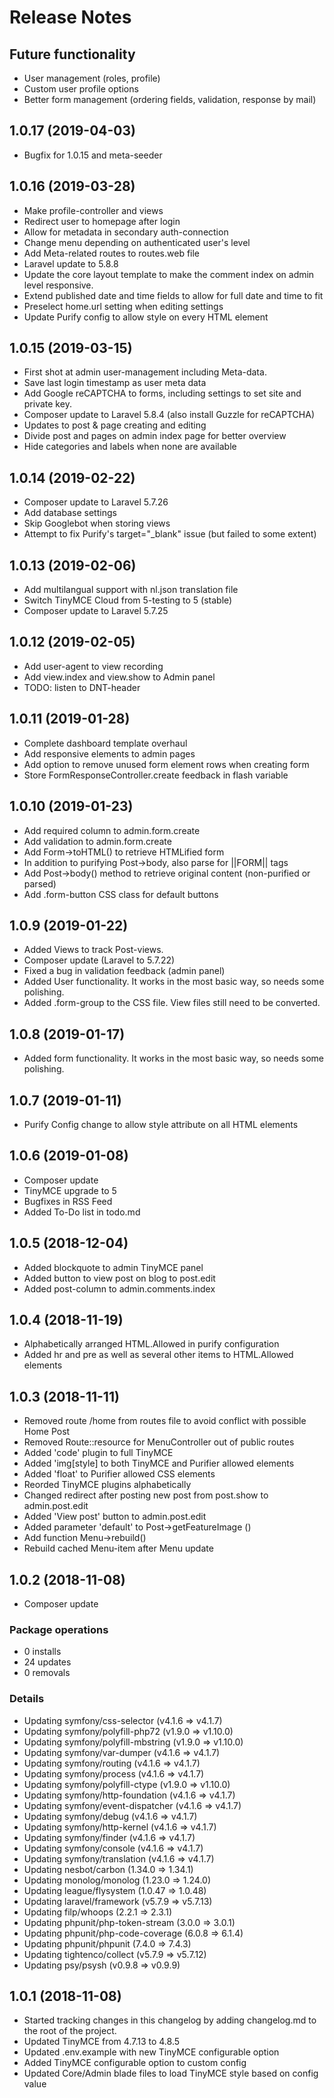 # Release Notes

## Future functionality

- User management (roles, profile)
- Custom user profile options
- Better form management (ordering fields, validation, response by mail)

## 1.0.17 (2019-04-03)

- Bugfix for 1.0.15 and meta-seeder

## 1.0.16 (2019-03-28)

- Make profile-controller and views
- Redirect user to homepage after login
- Allow for metadata in secondary auth-connection
- Change menu depending on authenticated user's level
- Add Meta-related routes to routes.web file
- Laravel update to 5.8.8
- Update the core layout template to make the comment index on admin level responsive.
- Extend published date and time fields to allow for full date and time to fit
- Preselect home.url setting when editing settings
- Update Purify config to allow style on every HTML element

## 1.0.15 (2019-03-15)

- First shot at admin user-management including Meta-data.
- Save last login timestamp as user meta data
- Add Google reCAPTCHA to forms, including settings to set site and private key.
- Composer update to Laravel 5.8.4 (also install Guzzle for reCAPTCHA)
- Updates to post & page creating and editing
- Divide post and pages on admin index page for better overview
- Hide categories and labels when none are available

## 1.0.14 (2019-02-22)

- Composer update to Laravel 5.7.26
- Add database settings
- Skip Googlebot when storing views
- Attempt to fix Purify's target="_blank" issue (but failed to some extent)

## 1.0.13 (2019-02-06)

- Add multilangual support with nl.json translation file
- Switch TinyMCE Cloud from 5-testing to 5 (stable)
- Composer update to Laravel 5.7.25

## 1.0.12 (2019-02-05)

- Add user-agent to view recording
- Add view.index and view.show to Admin panel
- TODO: listen to DNT-header

## 1.0.11 (2019-01-28)

- Complete dashboard template overhaul
- Add responsive elements to admin pages
- Add option to remove unused form element rows when creating form
- Store FormResponseController.create feedback in flash variable

## 1.0.10 (2019-01-23)

- Add required column to admin.form.create
- Add validation to admin.form.create
- Add Form->toHTML() to retrieve HTMLified form
- In addition to purifying Post->body, also parse for ||FORM|| tags
- Add Post->body() method to retrieve original content (non-purified or parsed)
- Add .form-button CSS class for default buttons

## 1.0.9 (2019-01-22)

- Added Views to track Post-views.
- Composer update (Laravel to 5.7.22)
- Fixed a bug in validation feedback (admin panel)
- Added User functionality. It works in the most basic way, so needs some polishing.
- Added .form-group to the CSS file. View files still need to be converted.
 
## 1.0.8 (2019-01-17)

- Added form functionality. It works in the most basic way, so needs some polishing.

## 1.0.7 (2019-01-11)

- Purify Config change to allow style attribute on all HTML elements

## 1.0.6 (2019-01-08)

- Composer update
- TinyMCE upgrade to 5
- Bugfixes in RSS Feed
- Added To-Do list in todo.md

## 1.0.5 (2018-12-04)

- Added blockquote to admin TinyMCE panel
- Added button to view post on blog to post.edit
- Added post-column to admin.comments.index

## 1.0.4 (2018-11-19)

- Alphabetically arranged HTML.Allowed in purify configuration
- Added hr and pre as well as several other items to HTML.Allowed elements

## 1.0.3 (2018-11-11)

- Removed route /home from routes file to avoid conflict with possible Home Post
- Removed Route::resource for MenuController out of public routes
- Added 'code' plugin to full TinyMCE
- Added 'img[style] to both TinyMCE and Purifier allowed elements
- Added 'float' to Purifier allowed CSS elements
- Reorded TinyMCE plugins alphabetically
- Changed redirect after posting new post from post.show to admin.post.edit
- Added 'View post' button to admin.post.edit
- Added parameter 'default' to Post->getFeatureImage ()
- Add function Menu->rebuild()
- Rebuild cached Menu-item after Menu update

## 1.0.2 (2018-11-08)

- Composer update

### Package operations
- 0 installs
- 24 updates
- 0 removals

### Details
- Updating symfony/css-selector (v4.1.6 => v4.1.7)
- Updating symfony/polyfill-php72 (v1.9.0 => v1.10.0)
- Updating symfony/polyfill-mbstring (v1.9.0 => v1.10.0)
- Updating symfony/var-dumper (v4.1.6 => v4.1.7)
- Updating symfony/routing (v4.1.6 => v4.1.7)
- Updating symfony/process (v4.1.6 => v4.1.7)
- Updating symfony/polyfill-ctype (v1.9.0 => v1.10.0)
- Updating symfony/http-foundation (v4.1.6 => v4.1.7)
- Updating symfony/event-dispatcher (v4.1.6 => v4.1.7)
- Updating symfony/debug (v4.1.6 => v4.1.7)
- Updating symfony/http-kernel (v4.1.6 => v4.1.7)
- Updating symfony/finder (v4.1.6 => v4.1.7)
- Updating symfony/console (v4.1.6 => v4.1.7)
- Updating symfony/translation (v4.1.6 => v4.1.7)
- Updating nesbot/carbon (1.34.0 => 1.34.1)
- Updating monolog/monolog (1.23.0 => 1.24.0)
- Updating league/flysystem (1.0.47 => 1.0.48)
- Updating laravel/framework (v5.7.9 => v5.7.13)
- Updating filp/whoops (2.2.1 => 2.3.1)
- Updating phpunit/php-token-stream (3.0.0 => 3.0.1)
- Updating phpunit/php-code-coverage (6.0.8 => 6.1.4)
- Updating phpunit/phpunit (7.4.0 => 7.4.3)
- Updating tightenco/collect (v5.7.9 => v5.7.12)
- Updating psy/psysh (v0.9.8 => v0.9.9)

## 1.0.1 (2018-11-08)

- Started tracking changes in this changelog by adding changelog.md to the root of the project.
- Updated TinyMCE from 4.7.13 to 4.8.5
- Updated .env.example with new TinyMCE configurable option
- Added TinyMCE configurable option to custom config
- Updated Core/Admin blade files to load TinyMCE style based on config value
